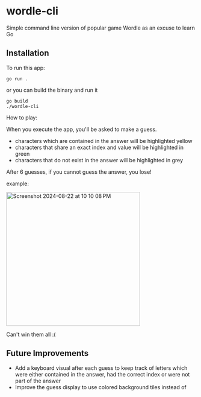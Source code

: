 # wordle-cli
Simple command line version of popular game Wordle as an excuse to learn Go

## Installation 

To run this app:
```
go run .
```
or you can build the binary and run it
```
go build
./wordle-cli
```

How to play:

When you execute the app, you'll be asked to make a guess.
- characters which are contained in the answer will be highlighted yellow
- characters that share an exact index and value will be highlighted in green
- characters that do not exist in the answer will be highlighted in grey

After 6 guesses, if you cannot guess the answer, you lose!

example:

<img width="355" alt="Screenshot 2024-08-22 at 10 10 08 PM" src="https://github.com/user-attachments/assets/00f6674b-a4e5-40a4-90dd-4c86c3d68a2c">

Can't win them all :(

## Future Improvements

- Add a keyboard visual after each guess to keep track of letters which were either contained in the answer, had the correct index or were not part of the answer
- Improve the guess display to use colored background tiles instead of
